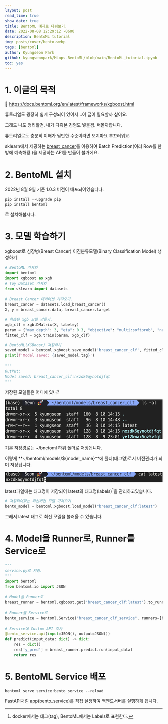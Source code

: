 ```yaml
---
layout: post
read_time: true
show_date: true
title: BentoML 예제로 다뤄보기.
date: 2022-08-08 12:29:12 -0600
description: BentoML tutorial
img: posts/cover/bento.webp
tags: [bentoml]
author: Kyungseon Park
github: kyungseonpark/MLops-BentoML/blob/main/BentoML_tutorial.ipynb
toc: yes
---
```


# 1. 이글의 목적

🔗  <a href="https://docs.bentoml.org/en/latest/frameworks/xgboost.html">https://docs.bentoml.org/en/latest/frameworks/xgboost.html</a>

튜토리얼도 굉장히 쉽게 구성되어 있어서...이 글이 필요할까 싶어요.

그래도 나도 정리할겸. 내가 다뤄본 경험도 넣을겸. 써볼까합니다.

튜토리얼로도 충분히 이해가 될만한 수준이라면 보지마요 부끄러워요.

sklearn에서 제공하는 <a href="https://scikit-learn.org/stable/modules/generated/sklearn.datasets.load_breast_cancer.html#sklearn.datasets.load_breast_cancer">breast_cancer</a>를 이용하여 Batch Prediction(여러 Row를 한방에 예측해줭.)을 제공하는 API를 만들어 볼거에요.



# 2. BentoML 설치

2022년 8월 9일 기준 1.0.3 버전이 배포되어있습니다.

```shell
pip install --upgrade pip
pip install bentoml
```

로 설치해봅시다.



# 3. 모델 학습하기

xgboost로 심장병(Breast Cancer) 이진분류모델(Binary Classification Model) 생성하기

```python
# BentoML 가져와
import bentoml
import xgboost as xgb
# Toy Dataset 가져와
from sklearn import datasets

# Breast Cancer 데이터셋 가져오기.
breast_cancer = datasets.load_breast_cancer()
X, y = breast_cancer.data, breast_cancer.target
```

```python
# 학습된 xgb 모델 만들기.
xgb_clf = xgb.DMatrix(X, label=y)
param = {"max_depth": 3, "eta": 0.3, "objective": "multi:softprob", "num_class": 2}
fitted_clf = xgb.train(param, xgb_clf)
```

```python
# BentoML(XGBoost) 저장하기
saved_model = bentoml.xgboost.save_model('breast_cancer_clf', fitted_clf)
print(f'Model saved: {saved_model.tag}')

"""
OutPut:
Model saved: breast_cancer_clf:nxzdk6qynotdjfqt
"""
```

저장된 모델들은 어디에 있나?

<img src="../assets/img/posts/2022-08-09-start-to-bentoml/image-20220810145022809.png" alt="image-20220810145022809" style="zoom:80%;" />

 기본 저장경로는 ~/bnetoml 하위 폴더로 저장됩니다.

이렇게 **~/bentoml/models/${model_name}**에 폴더(태그명)로서 버전관리가 되며 저장됩니다.

![image-20220810145226175](../assets/img/posts/2022-08-09-start-to-bentoml/image-20220810145226175.png)

latest파일에는 태그명이 저장되어 latest의 태그명(labels)[^1]을 관리하고있습니다.

```python
# 저장되어있는 최신버전 모델 가져오기
bento_model = bentoml.xgboost.load_model("breast_cancer_clf:latest")
```

그래서 latest 태그로 최신 모델을 불러올 수 있습니다.



# 4. Model을 Runner로, Runner를 Service로

```python
"""
service.py로 저장.
"""
import bentoml
from bentoml.io import JSON

# Model을 Runner로
breast_runner = bentoml.xgboost.get('breast_cancer_clf:latest').to_runner()

# Runner를 Service로
bento_service = bentoml.Service("breast_cancer_clf_service", runners=[breast_runner])

# Service에 Custom API 추가
@bento_service.api(input=JSON(), output=JSON())
def predict(input_data: dict) -> dict:
    res = dict()
    res['y_pred'] = breast_runner.predict.run(input_data)
    return res
```



# 5. BentoML Service 배포

```shell
bentoml serve service:bento_service --reload
```

FastAPI처럼 app(bento_service)를 직접 설정하여 백엔드서버를 실행하게 됩니다.



[^1]: docker에서는 태그(tag), BentoML에서는 Labels로 표현한다. 
